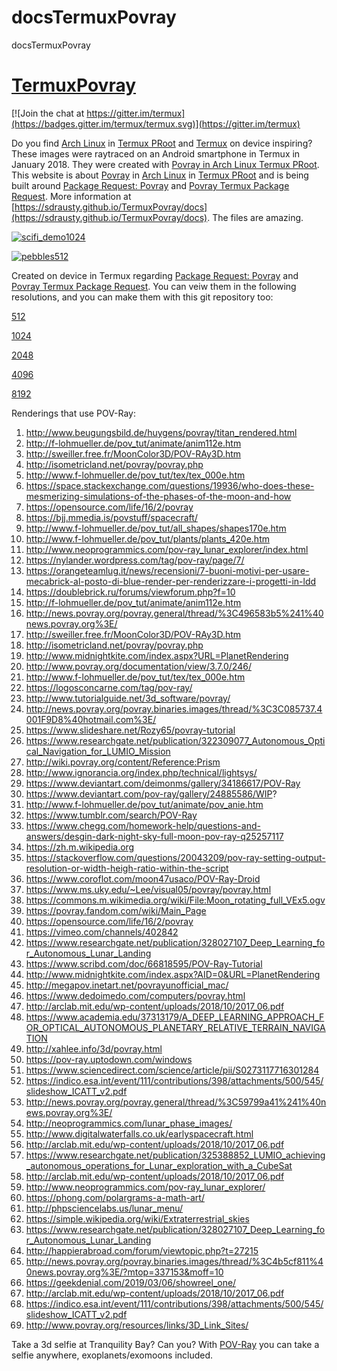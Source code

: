 # docsTermuxPovray
docsTermuxPovray

# [TermuxPovray](https://github.com/sdrausty/TermuxPovray)

[![Join the chat at https://gitter.im/termux](https://badges.gitter.im/termux/termux.svg)](https://gitter.im/termux)  

Do you find [Arch Linux](https://sdrausty.github.io/TermuxArch/) in [Termux PRoot](https://github.com/termux/proot) and [Termux](https://termux.com) on device inspiring?  These images were raytraced on an Android smartphone in Termux in January 2018.  They were created with [Povray in Arch Linux Termux PRoot](https://sdrausty.github.io/TermuxArch/). This website is about [Povray](https://github.com/POV-Ray) in [Arch Linux](https://sdrausty.github.io/TermuxArch/) in [Termux PRoot](https://github.com/termux/proot) and is being built around [Package Request: Povray](https://github.com/termux/termux-packages/issues/202) and [Povray Termux Package Request](https://github.com/POV-Ray/povray/issues/291).  More information at [https://sdrausty.github.io/TermuxPovray/docs](https://sdrausty.github.io/TermuxPovray/docs).  The files are amazing. 

[![scifi_demo1024](https://sdrausty.github.io/TermuxPovray/docs/files/scifi_demo/scifi_demo1024.png)](https://sdrausty.github.io/TermuxPovray/docs/files/scifi_demo/scifi_demo1024.png)

[![pebbles512](https://sdrausty.github.io/TermuxPovray/docs/files/pebbles/pebbles512.png)](https://sdrausty.github.io/TermuxPovray/docs/files/pebbles/pebbles512.png)

Created on device in Termux regarding [Package Request: Povray](https://github.com/termux/termux-packages/issues/202) and [Povray Termux Package Request](https://github.com/POV-Ray/povray/issues/291).  You can veiw them in the following resolutions, and you can make them with this git repository too:

[512](512)

[1024](1024)

[2048](2048)

[4096](4096)

[8192](8192)

Renderings that use POV-Ray:
1. http://www.beugungsbild.de/huygens/povray/titan_rendered.html
2. http://f-lohmueller.de/pov_tut/animate/anim112e.htm
3. http://sweiller.free.fr/MoonColor3D/POV-RAy3D.htm
4. http://isometricland.net/povray/povray.php
5. http://www.f-lohmueller.de/pov_tut/tex/tex_000e.htm
6. https://space.stackexchange.com/questions/19936/who-does-these-mesmerizing-simulations-of-the-phases-of-the-moon-and-how
7. https://opensource.com/life/16/2/povray
8. https://bjj.mmedia.is/povstuff/spacecraft/
9. http://www.f-lohmueller.de/pov_tut/all_shapes/shapes170e.htm
10. http://www.f-lohmueller.de/pov_tut/plants/plants_420e.htm
11. http://www.neoprogrammics.com/pov-ray_lunar_explorer/index.html
12. https://nylander.wordpress.com/tag/pov-ray/page/7/
13. https://orangeteamlug.it/news/recensioni/7-buoni-motivi-per-usare-mecabrick-al-posto-di-blue-render-per-renderizzare-i-progetti-in-ldd
14. https://doublebrick.ru/forums/viewforum.php?f=10
15. http://f-lohmueller.de/pov_tut/animate/anim112e.htm
16. http://news.povray.org/povray.general/thread/%3C496583b5%241%40news.povray.org%3E/
17. http://sweiller.free.fr/MoonColor3D/POV-RAy3D.htm
18. http://isometricland.net/povray/povray.php
19. http://www.midnightkite.com/index.aspx?URL=PlanetRendering
20. http://www.povray.org/documentation/view/3.7.0/246/
21. http://www.f-lohmueller.de/pov_tut/tex/tex_000e.htm
22. https://logosconcarne.com/tag/pov-ray/
23. http://www.tutorialguide.net/3d_software/povray/
24. http://news.povray.org/povray.binaries.images/thread/%3C3C085737.4001F9D8%40hotmail.com%3E/
25. https://www.slideshare.net/Rozy65/povray-tutorial
26. https://www.researchgate.net/publication/322309077_Autonomous_Optical_Navigation_for_LUMIO_Mission
27. http://wiki.povray.org/content/Reference:Prism
28. http://www.ignorancia.org/index.php/technical/lightsys/
29. https://www.deviantart.com/deimonms/gallery/34186617/POV-Ray
30. https://www.deviantart.com/pov-ray/gallery/24885586/WIP?
31. http://www.f-lohmueller.de/pov_tut/animate/pov_anie.htm
32. https://www.tumblr.com/search/POV-Ray
33. https://www.chegg.com/homework-help/questions-and-answers/desgin-dark-night-sky-full-moon-pov-ray-q25257117
34. https://zh.m.wikipedia.org
35. https://stackoverflow.com/questions/20043209/pov-ray-setting-output-resolution-or-width-heigh-ratio-within-the-script
36. https://www.coroflot.com/moon47usaco/POV-Ray-Droid
37. https://www.ms.uky.edu/~Lee/visual05/povray/povray.html
38. https://commons.m.wikimedia.org/wiki/File:Moon_rotating_full_VEx5.ogv
39. https://povray.fandom.com/wiki/Main_Page
40. https://opensource.com/life/16/2/povray
41. https://vimeo.com/channels/402842
42. https://www.researchgate.net/publication/328027107_Deep_Learning_for_Autonomous_Lunar_Landing
43. https://www.scribd.com/doc/66818595/POV-Ray-Tutorial
44. http://www.midnightkite.com/index.aspx?AID=0&URL=PlanetRendering
45. http://megapov.inetart.net/povrayunofficial_mac/
46. https://www.dedoimedo.com/computers/povray.html
47. http://arclab.mit.edu/wp-content/uploads/2018/10/2017_06.pdf
48. https://www.academia.edu/37313179/A_DEEP_LEARNING_APPROACH_FOR_OPTICAL_AUTONOMOUS_PLANETARY_RELATIVE_TERRAIN_NAVIGATION
49. http://xahlee.info/3d/povray.html
50. https://pov-ray.uptodown.com/windows
51. https://www.sciencedirect.com/science/article/pii/S0273117716301284
52. https://indico.esa.int/event/111/contributions/398/attachments/500/545/slideshow_ICATT_v2.pdf
53. http://news.povray.org/povray.general/thread/%3C59799a41%241%40news.povray.org%3E/
54. http://neoprogrammics.com/lunar_phase_images/
55. http://www.digitalwaterfalls.co.uk/earlyspacecraft.html
56. http://arclab.mit.edu/wp-content/uploads/2018/10/2017_06.pdf
57. https://www.researchgate.net/publication/325388852_LUMIO_achieving_autonomous_operations_for_Lunar_exploration_with_a_CubeSat
58. http://arclab.mit.edu/wp-content/uploads/2018/10/2017_06.pdf
59. http://www.neoprogrammics.com/pov-ray_lunar_explorer/
60. https://phong.com/polargrams-a-math-art/
61. http://phpsciencelabs.us/lunar_menu/
62. https://simple.wikipedia.org/wiki/Extraterrestrial_skies
63. https://www.researchgate.net/publication/328027107_Deep_Learning_for_Autonomous_Lunar_Landing
64. http://happierabroad.com/forum/viewtopic.php?t=27215
65. http://news.povray.org/povray.binaries.images/thread/%3C4b5cf811%40news.povray.org%3E/?mtop=337153&moff=10
66. https://geekdenial.com/2019/03/06/showreel_one/
67. http://arclab.mit.edu/wp-content/uploads/2018/10/2017_06.pdf
68. https://indico.esa.int/event/111/contributions/398/attachments/500/545/slideshow_ICATT_v2.pdf
69. http://www.povray.org/resources/links/3D_Link_Sites/

Take a 3d selfie at Tranquility Bay?  Can you?  With [POV-Ray](https://github.com/POV-Ray/povray) you can take a selfie anywhere, exoplanets/exomoons included.

<!-- README.md EOM -->

